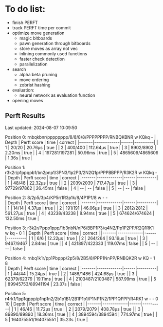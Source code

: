 # To do list:
* finish PERFT
* track PERFT time per commit
* optimize move generation 
  * magic bitboards
  * pawn generation through bitboards
  * store moves as array not vec
  * inlining commonly used functions
  * faster check detection
  * parallelization
* search
  * alpha beta pruning
  * move ordering
  * zobrist hashing
* evaluation:
  * neural network as evaluation function
* opening moves

## Perft Results

Last updated: 2024-08-07 10:09:50

Position 0: rnbqkbnr/pppppppp/8/8/8/8/PPPPPPPP/RNBQKBNR w KQkq -
| Depth | Perft score | time | correct  |
|-------|-------------|------|----------|
| 1 | 20/20 | 20.76µs | true |
| 2 | 400/400 | 112.64µs | true |
| 3 | 8902/8902 | 2.20ms | true |
| 4 | 197281/197281 | 50.96ms | true |
| 5 | 4865609/4865609 | 1.36s | true |

Position 1: r3k2r/p1ppqpb1/bn2pnp1/3PN3/1p2P3/2N2Q1p/PPPBBPPP/R3K2R w KQkq - 
| Depth | Perft score | time | correct  |
|-------|-------------|------|----------|
| 1 | 48/48 | 22.32µs | true |
| 2 | 2039/2039 | 717.47µs | true |
| 3 | 97729/97862 | 26.45ms | false |
| 4 | -- | -- | false |
| 5 | -- | -- | false |

Position 2: 8/2p5/3p4/KP5r/1R3p1k/8/4P1P1/8 w - -  
| Depth | Perft score | time | correct  |
|-------|-------------|------|----------|
| 1 | 14/14 | 4.37µs | true |
| 2 | 191/191 | 46.06µs | true |
| 3 | 2812/2812 | 561.27µs | true |
| 4 | 43238/43238 | 8.94ms | true |
| 5 | 674624/674624 | 132.50ms | true |

Position 3: r3k2r/Pppp1ppp/1b3nbN/nP6/BBP1P3/q4N2/Pp1P2PP/R2Q1RK1 w kq - 0 1
| Depth | Perft score | time | correct  |
|-------|-------------|------|----------|
| 1 | 6/6 | 12.22µs | true |
| 2 | 264/264 | 93.19µs | true |
| 3 | 9467/9467 | 2.84ms | true |
| 4 | 421897/422333 | 119.07ms | false |
| 5 | -- | -- | false |

Position 4: rnbq1k1r/pp1Pbppp/2p5/8/2B5/8/PPP1NnPP/RNBQK2R w KQ - 1 8  
| Depth | Perft score | time | correct  |
|-------|-------------|------|----------|
| 1 | 44/44 | 15.24µs | true |
| 2 | 1486/1486 | 424.68µs | true |
| 3 | 62379/62379 | 19.11ms | true |
| 4 | 2103487/2103487 | 587.99ms | true |
| 5 | 89945753/89941194 | 23.37s | false |

Position 5: r4rk1/1pp1qppp/p1np1n2/2b1p1B1/2B1P1b1/P1NP1N2/1PP1QPPP/R4RK1 w - - 0 10
| Depth | Perft score | time | correct  |
|-------|-------------|------|----------|
| 1 | 46/46 | 11.72µs | true |
| 2 | 2079/2079 | 408.78µs | true |
| 3 | 89890/89890 | 18.36ms | true |
| 4 | 3894594/3894594 | 774.97ms | true |
| 5 | 164075551/164075551 | 35.23s | true |
<!-- End of Perft Results -->
